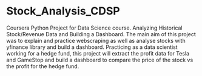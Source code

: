 # Stock_Analysis_CDSP
Coursera Python Project for Data Science course. Analyzing Historical Stock/Revenue Data and Building a Dashboard. The main aim of this project was to explain and practice webscraping as well as analyse stocks with yfinance library and build a dashboard.
Practicing as a data scientist working for a hedge fund, this project will extract the profit data for Tesla and GameStop and build a dashboard to compare the price of the stock vs the profit for the hedge fund.
